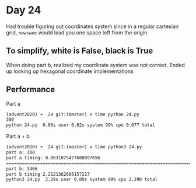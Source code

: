 # Day 24
Had trouble figuring out coordinates system since in a regular cartesian grid, `nwwswee` would lead you one space left from the origin

To simplify, white is False, black is True
--
When doing part b, realized my coordinate system was not correct. Ended up looking up hexagonal coordinate implementations

## Performance
Part a
```bash
(advent2020) ➜  24 git:(master) ✗ time python 24.py
300
python 24.py  0.06s user 0.02s system 99% cpu 0.077 total
```

Part a + b
```bash
(advent2020) ➜  24 git:(master) ✗ time python3 24.py 
part a: 300
part a timing: 0.0031075477600097656
================================================================================
part b: 3466
part b timing 2.2121362686157227
python3 24.py  2.29s user 0.00s system 99% cpu 2.290 total
```
